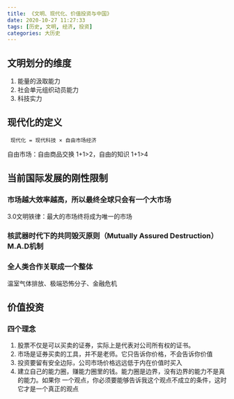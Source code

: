 ```yaml
---
title: 《文明、现代化、价值投资与中国》
date: 2020-10-27 11:27:33
tags: [历史, 文明, 经济, 投资]
categories: 大历史
---
```


## 文明划分的维度
1. 能量的汲取能力
2. 社会单元组织动员能力
3. 科技实力

<!--more-->

## 现代化的定义

``` 现代化 = 现代科技 × 自由市场经济```

自由市场：自由商品交换 1+1>2，自由的知识 1+1>4

## 当前国际发展的刚性限制

### 市场越大效率越高，所以最终全球只会有一个大市场

3.0文明铁律：最大的市场终将成为唯一的市场

### 核武器时代下的共同毁灭原则（Mutually Assured Destruction）M.A.D机制

### 全人类合作关联成一个整体

温室气体排放、极端恐怖分子、金融危机

## 价值投资

### 四个理念

1. 股票不仅是可以买卖的证券，实际上是代表对公司所有权的证书。
2. 市场是证券买卖的工具，并不是老师。它只告诉你价格，不会告诉你价值
3. 投资要留有安全边际，公司市场价格远远低于内在价值时买入
4. 建立自己的能力圈，赚能力圈里的钱。能力圈是边界，没有边界的能力不是真的能力。如果你 一个观点，你必须要能够告诉我这个观点不成立的条件，这时它才是一个真正的观点